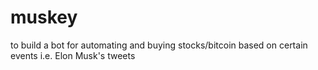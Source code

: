 # muskey
to build a bot for automating and buying stocks/bitcoin based on certain events i.e. Elon Musk's tweets
